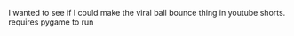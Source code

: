 I wanted to see if I could make the viral ball bounce thing in youtube shorts.
requires pygame to run 
